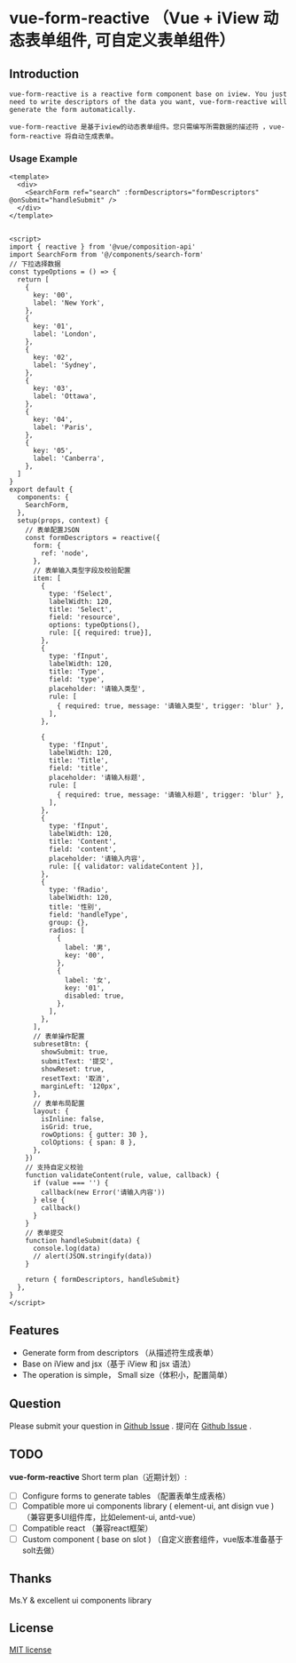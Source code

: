 # vue-form-reactive （Vue + iView 动态表单组件, 可自定义表单组件）

## Introduction
```
vue-form-reactive is a reactive form component base on iview. You just need to write descriptors of the data you want, vue-form-reactive will generate the form automatically.

vue-form-reactive 是基于iview的动态表单组件。您只需编写所需数据的描述符 ，vue-form-reactive 将自动生成表单。
```

### Usage Example
``` vue
<template>
  <div>
    <SearchForm ref="search" :formDescriptors="formDescriptors" @onSubmit="handleSubmit" />
  </div>
</template>


<script>
import { reactive } from '@vue/composition-api'
import SearchForm from '@/components/search-form'
// 下拉选择数据
const typeOptions = () => {
  return [
    {
      key: '00',
      label: 'New York',
    },
    {
      key: '01',
      label: 'London',
    },
    {
      key: '02',
      label: 'Sydney',
    },
    {
      key: '03',
      label: 'Ottawa',
    },
    {
      key: '04',
      label: 'Paris',
    },
    {
      key: '05',
      label: 'Canberra',
    },
  ]
}
export default {
  components: {
    SearchForm,
  },
  setup(props, context) {
    // 表单配置JSON
    const formDescriptors = reactive({
      form: {
        ref: 'node',
      },
      // 表单输入类型字段及校验配置
      item: [
        {
          type: 'fSelect',
          labelWidth: 120,
          title: 'Select',
          field: 'resource',
          options: typeOptions(),
          rule: [{ required: true}],
        },
        {
          type: 'fInput',
          labelWidth: 120,
          title: 'Type',
          field: 'type',
          placeholder: '请输入类型',
          rule: [
            { required: true, message: '请输入类型', trigger: 'blur' },
          ],
        },

        {
          type: 'fInput',
          labelWidth: 120,
          title: 'Title',
          field: 'title',
          placeholder: '请输入标题',
          rule: [
            { required: true, message: '请输入标题', trigger: 'blur' },
          ],
        },
        {
          type: 'fInput',
          labelWidth: 120,
          title: 'Content',
          field: 'content',
          placeholder: '请输入内容',
          rule: [{ validator: validateContent }],
        },
        {
          type: 'fRadio',
          labelWidth: 120,
          title: '性别',
          field: 'handleType',
          group: {},
          radios: [
            {
              label: '男',
              key: '00',
            },
            {
              label: '女',
              key: '01',
              disabled: true,
            },
          ],
        },
      ],
      // 表单操作配置
      subresetBtn: {
        showSubmit: true,
        submitText: '提交',
        showReset: true,
        resetText: '取消',
        marginLeft: '120px',
      },
      // 表单布局配置
      layout: {
        isInline: false,
        isGrid: true,
        rowOptions: { gutter: 30 },
        colOptions: { span: 8 },
      },
    })
    // 支持自定义校验
    function validateContent(rule, value, callback) {
      if (value === '') {
        callback(new Error('请输入内容'))
      } else {
        callback()
      }
    }
    // 表单提交
    function handleSubmit(data) {
      console.log(data)
      // alert(JSON.stringify(data))
    }

    return { formDescriptors, handleSubmit}
  },
}
</script>

```

## Features

- Generate form from descriptors （从描述符生成表单）
- Base on iView and jsx（基于 iView 和 jsx 语法）
- The operation is simple， Small size（体积小，配置简单）



## Question

Please submit your question in [Github Issue](https://github.com/xiaoyaoting/vue-form-reactive/issues) .
提问在 [Github Issue](https://github.com/xiaoyaoting/vue-form-reactive/issues) .


## TODO

**vue-form-reactive** Short term plan（近期计划）:
- [ ] Configure forms to generate tables （配置表单生成表格）
- [ ] Compatible more ui components library ( element-ui, ant disign vue ) （兼容更多UI组件库，比如element-ui, antd-vue）
- [ ] Compatible react （兼容react框架）
- [ ] Custom component ( base on slot ) （自定义嵌套组件，vue版本准备基于solt去做）

## Thanks

Ms.Y & excellent ui components library

## License

[MIT license](https://tldrlegal.com/license/mit-license)

